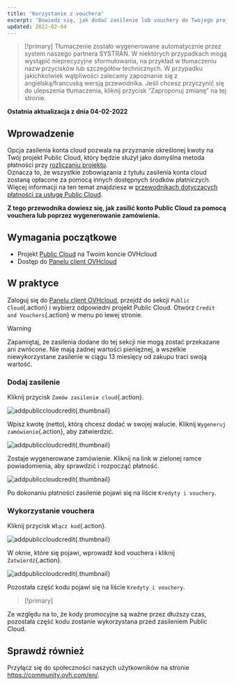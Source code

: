```yaml
---
title: 'Korzystanie z vouchera'
excerpt: 'Dowiedz się, jak dodać zasilenie lub vouchery do Twojego projektu Public Cloud'
updated: 2022-02-04
---
```


> [!primary]
> Tłumaczenie zostało wygenerowane automatycznie przez system naszego partnera SYSTRAN. W niektórych przypadkach mogą wystąpić nieprecyzyjne sformułowania, na przykład w tłumaczeniu nazw przycisków lub szczegółów technicznych. W przypadku jakichkolwiek wątpliwości zalecamy zapoznanie się z angielską/francuską wersją przewodnika. Jeśli chcesz przyczynić się do ulepszenia tłumaczenia, kliknij przycisk “Zaproponuj zmianę” na tej stronie.
> 

**Ostatnia aktualizacja z dnia 04-02-2022**

## Wprowadzenie

Opcja zasilenia konta cloud pozwala na przyznanie określonej kwoty na Twój projekt Public Cloud, który będzie służył jako domyślna metoda płatności przy [rozliczaniu projektu](/pages/platform/public-cloud/analyze_billing).<br>
Oznacza to, że wszystkie zobowiązania z tytułu zasilenia konta cloud zostaną opłacone za pomocą innych dostępnych środków płatniczych. Więcej informacji na ten temat znajdziesz w [przewodnikach dotyczących płatności za usługę Public Cloud](/products/account-and-service-management-managing-billing-payments-and-services).

**Z tego przewodnika dowiesz się, jak zasilić konto Public Cloud za pomocą vouchera lub poprzez wygenerowanie zamówienia.**

## Wymagania początkowe

- Projekt [Public Cloud](https://www.ovhcloud.com/pl/public-cloud/) na Twoim koncie OVHcloud
- Dostęp do [Panelu client OVHcloud](https://www.ovh.com/auth/?action=gotomanager&from=https://www.ovh.pl/&ovhSubsidiary=pl)

## W praktyce

Zaloguj się do [Panelu client OVHcloud](https://www.ovh.com/auth/?action=gotomanager&from=https://www.ovh.pl/&ovhSubsidiary=pl), przejdź do sekcji `Public Cloud`{.action} i wybierz odpowiedni projekt Public Cloud. Otwórz `Credit and Vouchers`{.action} w menu po lewej stronie.

> [!warning]
>
Zapamiętaj, że zasilenia dodane do tej sekcji nie mogą zostać przekazane ani zwrócone. Nie mają żadnej wartości pieniężnej, a wszelkie niewykorzystane zasilenie w ciągu 13 miesięcy od zakupu traci swoją wartość.
>

### Dodaj zasilenie

Kliknij przycisk `Zamów zasilenie cloud`{.action}.

![addpubliccloudcredit](images/cloudcredit1.png){.thumbnail}

Wpisz kwotę (netto), którą chcesz dodać w swojej walucie. Kliknij `Wygeneruj zamówienie`{.action}, aby zatwierdzić.

![addpubliccloudcredit](images/cloudcredit2.png){.thumbnail}

Zostaje wygenerowane zamówienie. Kliknij na link w zielonej ramce powiadomienia, aby sprawdzić i rozpocząć płatność.

![addpubliccloudcredit](images/cloudcredit3.png){.thumbnail}

Po dokonaniu płatności zasilenie pojawi się na liście `Kredyty i vouchery`.

### Wykorzystanie vouchera

Kliknij przycisk `Włącz kod`{.action}.

![addpubliccloudcredit](images/voucher1.png){.thumbnail}

W oknie, które się pojawi, wprowadź kod vouchera i kliknij `Zatwierdź`{.action}.

![addpubliccloudcredit](images/voucher2.png){.thumbnail}

Pozostała część kodu pojawi się na liście `Kredyty i vouchery`.

> [!primary]
>
Ze względu na to, że kody promocyjne są ważne przez dłuższy czas, pozostała część kodu zostanie wykorzystana przed zasileniem Public Cloud.
>

## Sprawdź również

Przyłącz się do społeczności naszych użytkowników na stronie <https://community.ovh.com/en/>.